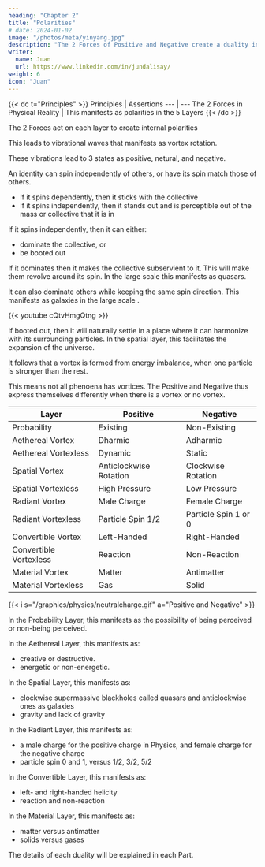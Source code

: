 ```yaml
---
heading: "Chapter 2"
title: "Polarities"
# date: 2024-01-02
image: "/photos/meta/yinyang.jpg"
description: "The 2 Forces of Positive and Negative create a duality in the physical domain"
writer:
  name: Juan
  url: https://www.linkedin.com/in/jundalisay/
weight: 6
icon: "Juan"
---
```



{{< dc t="Principles" >}}
Principles | Assertions
--- | ---
The 2 Forces in Physical Reality | This manifests as polarities in the 5 Layers
{{< /dc >}}


The 2 Forces act on each layer to create internal polarities

This leads to vibrational waves that manifests as vortex rotation.

These vibrations lead to 3 states as positive, netural, and negative.

An identity can spin independently of others, or have its spin match those of others. 

- If it spins dependently, then it sticks with the collective
- If it spins independently, then it stands out and is perceptible out of the mass or collective that it is in

If it spins independently, then it can either:
- dominate the collective, or
- be booted out

If it dominates then it makes the collective subservient to it. This will make them revolve around its spin. In the large scale this manifests as quasars.

It can also dominate others while keeping the same spin direction. This manifests as galaxies in the large scale .


{{< youtube cQtvHmgQtng >}}

If booted out, then it will naturally settle in a place where it can harmonize with its surrounding particles. In the spatial layer, this facilitates the expansion of the universe.

It follows that a vortex is formed from energy imbalance, when one particle is stronger than the rest.

This means not all phenoena has vortices. The Positive and Negative thus express themselves differently when there is a vortex or no vortex.

<!-- This is described by the 4th Rule of Cartesian Motion which is about the presence of absence of vortices. 

This allows us an easier way to classify the polarities in phenomena so that all phenomena happen:

1. Independently

This is when the identity is alone. This leads to vortex-less phenoemena. This is Negative.

2. Dependently

This is when the identity is not alone. This leads to vortex phenoemena. This is Positive. -->


Layer | Positive | Negative
--- | --- | ---
Probability | Existing | Non-Existing
Aethereal Vortex | Dharmic | Adharmic
Aethereal Vortexless | Dynamic | Static 
Spatial Vortex |  Anticlockwise Rotation | Clockwise Rotation
Spatial Vortexless | High Pressure | Low Pressure
Radiant Vortex | Male Charge | Female Charge
Radiant Vortexless | Particle Spin 1/2 | Particle Spin 1 or 0 
Convertible Vortex | Left-Handed | Right-Handed
Convertible Vortexless | Reaction | Non-Reaction
Material Vortex | Matter | Antimatter
Material Vortexless | Gas | Solid



{{< i s="/graphics/physics/neutralcharge.gif" a="Positive and Negative" >}}


In the Probability Layer, this manifests as the possibility of being perceived or non-being perceived.

<!-- > e.g. "Unicorns do not exist. Horses do." -->


In the Aethereal Layer, this manifests as:
- creative or destructive.
- energetic or non-energetic.

<!-- > e.g. "Evolution speeds up the more aether that you have." -->


In the Spatial Layer, this manifests as:
- clockwise supermassive blackholes called quasars and anticlockwise ones as galaxies
- gravity and lack of gravity

<!-- > e.g. "A quasar is brighter than a galaxy" -->


In the Radiant Layer, this manifests as:
- a male charge for the positive charge in Physics, and female charge for the negative charge
- particle spin 0 and 1, versus 1/2, 3/2, 5/2


<!-- > e.g. "Like charges (male and male, female and female) repel." -->


In the Convertible Layer, this manifests as:
- left- and right-handed helicity
- reaction and non-reaction

<!-- . This is required in 'weak' interaction or flavor changing which we call conversion. 

> e.g. "All neutrinos are left-handed and undergo flavor changing." -->


In the Material Layer, this manifests as:
- matter versus antimatter
- solids versus gases

<!--  color charge and anti-color charge. This is required for antimatter. 

> e.g. "Matter is annihilated when it meets antimatter." -->


The details of each duality will be explained in each Part. 
